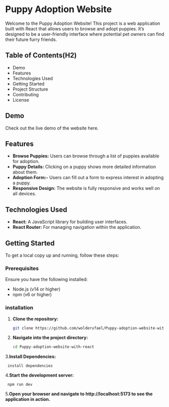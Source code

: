 # Puppy Adoption Website

Welcome to the Puppy Adoption Website! This project is a web application built with React that allows users to browse and adopt puppies. It’s designed to be a user-friendly interface where potential pet owners can find their future furry friends.

## Table of Contents(H2)

- Demo
- Features
- Technologies Used
- Getting Started
- Project Structure
- Contributing
- License

## Demo

Check out the live demo of the website here.

## Features

- **Browse Puppies:** Users can browse through a list of puppies available for adoption.
- **Puppy Details:** Clicking on a puppy shows more detailed information about them.
- **Adoption Form:-** Users can fill out a form to express interest in adopting a puppy.
- **Responsive Design:** The website is fully responsive and works well on all devices.

## Technologies Used

- **React:** A JavaScript library for building user interfaces.
- **React Router:** For managing navigation within the application.

## Getting Started

To get a local copy up and running, follow these steps:

### Prerequisites

Ensure you have the following installed:

- Node.js (v14 or higher)
- npm (v6 or higher)

### installation

1. **Clone the repository:**

   ```bash
   git clone https://github.com/wolderufael/Puppy-adoption-website-with-react.git
   ```

2. **Navigate into the project directory:**
   ```bash
   cd Puppy-adoption-website-with-react
   ```

3.**Install Dependencies:**

     install dependencies

4.**Start the development server:**

     npm run dev

5.**Open your browser and navigate to http://localhost:5173 to see the application in action.**
